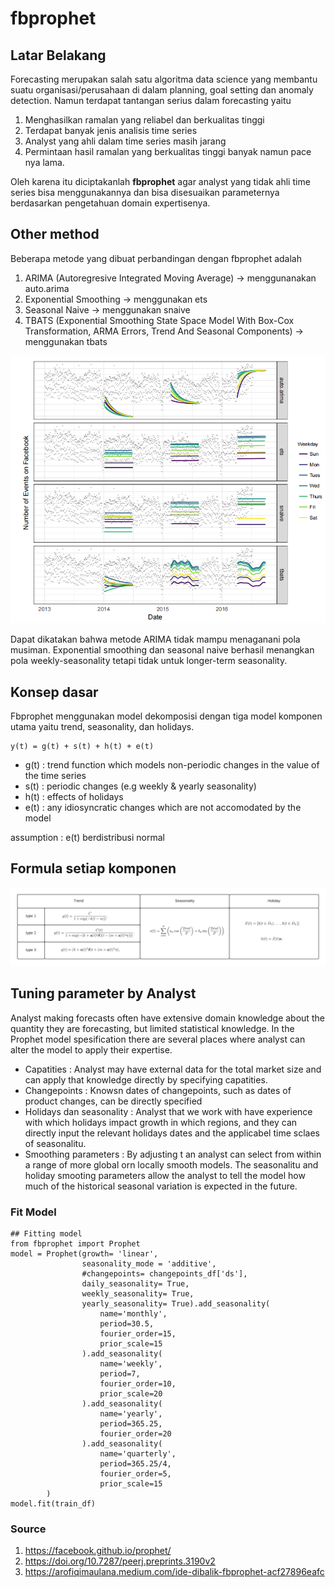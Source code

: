 # fbprophet

## Latar Belakang
Forecasting merupakan salah satu algoritma data science yang membantu suatu organisasi/perusahaan di dalam planning, goal setting dan anomaly detection. Namun terdapat tantangan serius dalam forecasting yaitu

1. Menghasilkan ramalan yang reliabel dan berkualitas tinggi
2. Terdapat banyak jenis analisis time series
3. Analyst yang ahli dalam time series masih jarang
4. Permintaan hasil ramalan yang berkualitas tinggi banyak namun pace nya lama.

Oleh karena itu diciptakanlah **fbprophet** agar analyst yang tidak ahli time series bisa menggunakannya dan bisa disesuaikan parameternya berdasarkan pengetahuan domain expertisenya. 

## Other method
Beberapa metode yang dibuat perbandingan dengan fbprophet adalah
1. ARIMA (Autoregresive Integrated Moving Average) -> menggunanakan auto.arima
2. Exponential Smoothing -> menggunakan ets
3. Seasonal Naive -> menggunakan snaive
4. TBATS (Exponential Smoothing State Space Model With Box-Cox Transformation, ARMA Errors, Trend And Seasonal Components) -> menggunakan tbats

![](images/detect_pattern.PNG)

Dapat dikatakan bahwa metode ARIMA tidak mampu menaganani pola musiman. Exponential smoothing dan seasonal naive berhasil menangkan pola weekly-seasonality tetapi tidak untuk longer-term seasonality.

## Konsep dasar
Fbprophet menggunakan model dekomposisi dengan tiga model komponen utama yaitu trend, seasonality, dan holidays. 

```
y(t) = g(t) + s(t) + h(t) + e(t)
```
- g(t) : trend function which models non-periodic changes in the value of the time series
- s(t) : periodic changes (e.g weekly & yearly seasonality)
- h(t) : effects of holidays
- e(t) : any idiosyncratic changes which are not accomodated by the model

assumption : e(t) berdistribusi normal

## Formula setiap komponen

![](images/formula_per_component.png)


## Tuning parameter by Analyst
Analyst making forecasts often have extensive domain knowledge about the quantity they are forecasting, but limited statistical knowledge. In the Prophet model spesification there are several places where analyst can alter the model to apply their expertise. 

- Capatities : Analyst may have external data for the total market size and can apply that knowledge directly by specifying capatities.
- Changepoints : Knowsn dates of changepoints, such as dates of product changes, can be directly specified
- Holidays dan seasonality : Analyst that we work with have experience with which holidays impact growth in which regions, and they can directly input the relevant holidays dates and the applicabel time sclaes of seasonalitu.
- Smoothing parameters : By adjusting t an analyst can select from within a range of more global orn locally smooth models. The seasonalitu and holiday smooting parameters allow the analyst to tell the model how much of the historical seasonal variation is expected in the future.


### Fit Model

```
## Fitting model
from fbprophet import Prophet
model = Prophet(growth= 'linear', 
                seasonality_mode = 'additive',
                #changepoints= changepoints_df['ds'],
                daily_seasonality= True,
                weekly_seasonality= True,
                yearly_seasonality= True).add_seasonality(
                    name='monthly',
                    period=30.5,
                    fourier_order=15,
                    prior_scale=15
                ).add_seasonality(
                    name='weekly',
                    period=7,
                    fourier_order=10,
                    prior_scale=20
                ).add_seasonality(
                    name='yearly',
                    period=365.25,
                    fourier_order=20
                ).add_seasonality(
                    name='quarterly',
                    period=365.25/4,
                    fourier_order=5,
                    prior_scale=15
        )
model.fit(train_df)
```

### Source
1. https://facebook.github.io/prophet/
2. https://doi.org/10.7287/peerj.preprints.3190v2
3. https://arofiqimaulana.medium.com/ide-dibalik-fbprophet-acf27896eafc

